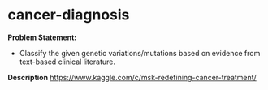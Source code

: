 # cancer-diagnosis
__Problem Statement:__
- Classify the given genetic variations/mutations based on evidence from text-based clinical literature.

__Description__ https://www.kaggle.com/c/msk-redefining-cancer-treatment/
